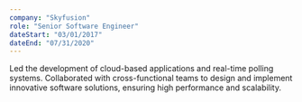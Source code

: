 ```yaml
---
company: "Skyfusion"
role: "Senior Software Engineer"
dateStart: "03/01/2017"
dateEnd: "07/31/2020"
---
```


Led the development of cloud-based applications and real-time polling systems. Collaborated with cross-functional teams to design and implement innovative software solutions, ensuring high performance and scalability.
